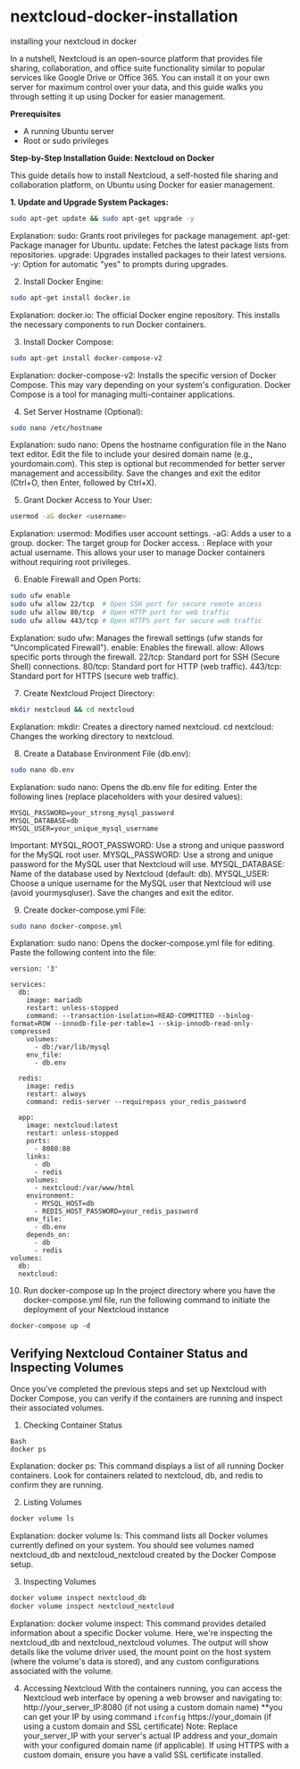 # nextcloud-docker-installation
installing your nextcloud in docker

In a nutshell, Nextcloud is an open-source platform that provides file sharing, collaboration, and office suite functionality similar to popular services like Google Drive or Office 365. You can install it on your own server for maximum control over your data, and this guide walks you through setting it up using Docker for easier management.


**Prerequisites**

- A running Ubuntu server
- Root or sudo privileges

**Step-by-Step Installation Guide: Nextcloud on Docker**

This guide details how to install Nextcloud, a self-hosted file sharing and collaboration platform, on Ubuntu using Docker for easier management.

**1. Update and Upgrade System Packages:**

```bash
sudo apt-get update && sudo apt-get upgrade -y
```
Explanation:
sudo: Grants root privileges for package management.
apt-get: Package manager for Ubuntu.
update: Fetches the latest package lists from repositories.
upgrade: Upgrades installed packages to their latest versions.
-y: Option for automatic "yes" to prompts during upgrades.


2. Install Docker Engine:
```Bash
sudo apt-get install docker.io
```
Explanation:
docker.io: The official Docker engine repository.
This installs the necessary components to run Docker containers.

3. Install Docker Compose:
```Bash
sudo apt-get install docker-compose-v2
```
Explanation:
docker-compose-v2: Installs the specific version of Docker Compose. This may vary depending on your system's configuration.
Docker Compose is a tool for managing multi-container applications.


4. Set Server Hostname (Optional):
```Bash
sudo nano /etc/hostname
```
Explanation:
sudo nano: Opens the hostname configuration file in the Nano text editor.
Edit the file to include your desired domain name (e.g., yourdomain.com).
This step is optional but recommended for better server management and accessibility.
Save the changes and exit the editor (Ctrl+O, then Enter, followed by Ctrl+X).

5. Grant Docker Access to Your User:
```Bash
usermod -aG docker <username>
```
Explanation:
usermod: Modifies user account settings.
-aG: Adds a user to a group.
docker: The target group for Docker access.
<username>: Replace with your actual username.
This allows your user to manage Docker containers without requiring root privileges.

6. Enable Firewall and Open Ports:
```Bash
sudo ufw enable
sudo ufw allow 22/tcp  # Open SSH port for secure remote access
sudo ufw allow 80/tcp  # Open HTTP port for web traffic
sudo ufw allow 443/tcp # Open HTTPS port for secure web traffic
```
Explanation:
sudo ufw: Manages the firewall settings (ufw stands for "Uncomplicated Firewall").
enable: Enables the firewall.
allow: Allows specific ports through the firewall.
22/tcp: Standard port for SSH (Secure Shell) connections.
80/tcp: Standard port for HTTP (web traffic).
443/tcp: Standard port for HTTPS (secure web traffic).

7. Create Nextcloud Project Directory:
```Bash
mkdir nextcloud && cd nextcloud
```
Explanation:
mkdir: Creates a directory named nextcloud.
cd nextcloud: Changes the working directory to nextcloud.

8. Create a Database Environment File (db.env):
```Bash
sudo nano db.env
```
Explanation:
sudo nano: Opens the db.env file for editing.
Enter the following lines (replace placeholders with your desired values):
```MYSQL_ROOT_PASSWORD=your_strong_root_password
MYSQL_PASSWORD=your_strong_mysql_password
MYSQL_DATABASE=db
MYSQL_USER=your_unique_mysql_username
```
Important:
MYSQL_ROOT_PASSWORD: Use a strong and unique password for the MySQL root user.
MYSQL_PASSWORD: Use a strong and unique password for the MySQL user that Nextcloud will use.
MYSQL_DATABASE: Name of the database used by Nextcloud (default: db).
MYSQL_USER: Choose a unique username for the MySQL user that Nextcloud will use (avoid yourmysqluser).
Save the changes and exit the editor.

9. Create docker-compose.yml File:
```Bash
sudo nano docker-compose.yml
```
Explanation:
sudo nano: Opens the docker-compose.yml file for editing.
Paste the following content into the file:

```
version: '3'

services:
  db:
    image: mariadb
    restart: unless-stopped
    command: --transaction-isolation=READ-COMMITTED --binlog-format=ROW --innodb-file-per-table=1 --skip-innodb-read-only-compressed
    volumes:
      - db:/var/lib/mysql
    env_file:
      - db.env

  redis:
    image: redis
    restart: always
    command: redis-server --requirepass your_redis_password

  app:
    image: nextcloud:latest
    restart: unless-stopped
    ports:
      - 8080:80
    links:
      - db
      - redis
    volumes:
      - nextcloud:/var/www/html
    environment:
      - MYSQL_HOST=db
      - REDIS_HOST_PASSWORD=your_redis_password
    env_file:
      - db.env
    depends_on:
      - db
      - redis
volumes:
  db:
  nextcloud:
```


10. Run docker-compose up
In the project directory where you have the docker-compose.yml file, run the following command to initiate the deployment of your Nextcloud instance
```
docker-compose up -d
```


## Verifying Nextcloud Container Status and Inspecting Volumes

Once you've completed the previous steps and set up Nextcloud with Docker Compose, you can verify if the containers are running and inspect their associated volumes.

1. Checking Container Status
```
Bash
docker ps
```
Explanation:
docker ps: This command displays a list of all running Docker containers. Look for containers related to nextcloud, db, and redis to confirm they are running.

2. Listing Volumes
```Bash
docker volume ls
```
Explanation:
docker volume ls: This command lists all Docker volumes currently defined on your system. You should see volumes named nextcloud_db and nextcloud_nextcloud created by the Docker Compose setup.

3. Inspecting Volumes
```Bash
docker volume inspect nextcloud_db
docker volume inspect nextcloud_nextcloud
```
Explanation:
docker volume inspect: This command provides detailed information about a specific Docker volume. Here, we're inspecting the nextcloud_db and nextcloud_nextcloud volumes.
The output will show details like the volume driver used, the mount point on the host system (where the volume's data is stored), and any custom configurations associated with the volume.

4. Accessing Nextcloud
With the containers running, you can access the Nextcloud web interface by opening a web browser and navigating to:
http://your_server_IP:8080 (if not using a custom domain name) **you can get your IP by using command ```ifconfig```
https://your_domain (if using a custom domain and SSL certificate)
Note: Replace your_server_IP with your server's actual IP address and your_domain with your configured domain name (if applicable). If using HTTPS with a custom domain, ensure you have a valid SSL certificate installed.
